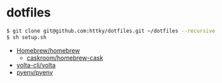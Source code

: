 # dotfiles

```bash
$ git clone git@github.com:httky/dotfiles.git ~/dotfiles --recursive
$ sh setup.sh
```

- [Homebrew/homebrew](https://github.com/Homebrew/homebrew)
    - [caskroom/homebrew-cask](https://github.com/caskroom/homebrew-cask)
- [volta-cli/volta](https://github.com/volta-cli/volta)
- [pyenv/pyenv](https://github.com/pyenv/pyenv)

